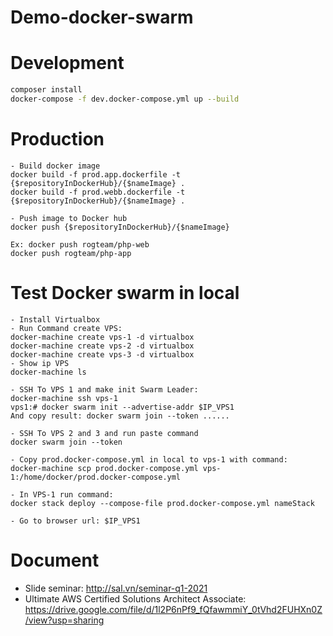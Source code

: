 # Demo-docker-swarm

# Development
```bash
composer install
docker-compose -f dev.docker-compose.yml up --build
```

# Production
```
- Build docker image
docker build -f prod.app.dockerfile -t {$repositoryInDockerHub}/{$nameImage} .
docker build -f prod.webb.dockerfile -t {$repositoryInDockerHub}/{$nameImage} .

- Push image to Docker hub
docker push {$repositoryInDockerHub}/{$nameImage}

Ex: docker push rogteam/php-web 
docker push rogteam/php-app

```

# Test Docker swarm in local
```
- Install Virtualbox
- Run Command create VPS:
docker-machine create vps-1 -d virtualbox
docker-machine create vps-2 -d virtualbox
docker-machine create vps-3 -d virtualbox
- Show ip VPS
docker-machine ls

- SSH To VPS 1 and make init Swarm Leader:
docker-machine ssh vps-1
vps1:# docker swarm init --advertise-addr $IP_VPS1
And copy result: docker swarm join --token ......

- SSH To VPS 2 and 3 and run paste command 
docker swarm join --token

- Copy prod.docker-compose.yml in local to vps-1 with command:
docker-machine scp prod.docker-compose.yml vps-1:/home/docker/prod.docker-compose.yml

- In VPS-1 run command:
docker stack deploy --compose-file prod.docker-compose.yml nameStack

- Go to browser url: $IP_VPS1

```

# Document 
- Slide seminar: http://sal.vn/seminar-q1-2021
- Ultimate AWS Certified Solutions Architect Associate: https://drive.google.com/file/d/1l2P6nPf9_fQfawmmiY_0tVhd2FUHXn0Z/view?usp=sharing
